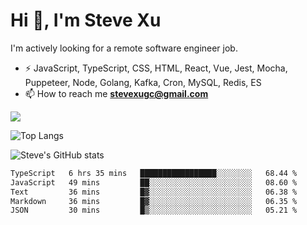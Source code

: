 # Hi 👋, I'm Steve Xu

I'm actively looking for a remote software engineer job.

- ⚡ JavaScript, TypeScript, CSS, HTML, React, Vue, Jest, Mocha,
Puppeteer, Node, Golang, Kafka, Cron, MySQL, Redis, ES
- 📫 How to reach me **stevexugc@gmail.com**

![](https://komarev.com/ghpvc/?username=nusr&color=green)

![Top Langs](https://github-readme-stats.vercel.app/api/top-langs/?username=nusr&langs_count=8&layout=compact)

![Steve's GitHub stats](https://github-readme-stats.vercel.app/api?username=nusr&show_icons=true)

<!--START_SECTION:waka-->

```txt
TypeScript   6 hrs 35 mins   █████████████████░░░░░░░░   68.44 %
JavaScript   49 mins         ██░░░░░░░░░░░░░░░░░░░░░░░   08.60 %
Text         36 mins         █▓░░░░░░░░░░░░░░░░░░░░░░░   06.38 %
Markdown     36 mins         █▓░░░░░░░░░░░░░░░░░░░░░░░   06.35 %
JSON         30 mins         █▒░░░░░░░░░░░░░░░░░░░░░░░   05.21 %
```

<!--END_SECTION:waka-->
